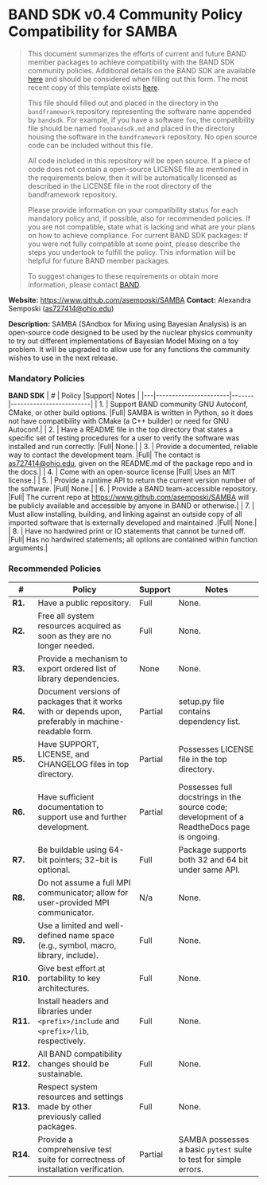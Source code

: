 # BAND SDK v0.4 Community Policy Compatibility for SAMBA


> This document summarizes the efforts of current and future BAND member packages to achieve compatibility with the BAND SDK community policies.  Additional details on the BAND SDK are available [here](https://raw.githubusercontent.com/bandframework/bandframework/main/resources/sdkpolicies/bandsdk.md) and should be considered when filling out this form. The most recent copy of this template exists [here](https://raw.githubusercontent.com/bandframework/bandframework/main/resources/sdkpolicies/template.md).
>
> This file should filled out and placed in the directory in the `bandframework` repository representing the software name appended by `bandsdk`.  For example, if you have a software `foo`, the compatibility file should be named `foobandsdk.md` and placed in the directory housing the software in the `bandframework` repository. No open source code can be included without this file.
>
> All code included in this repository will be open source.  If a piece of code does not contain a open-source LICENSE file as mentioned in the requirements below, then it will be automatically licensed as described in the LICENSE file in the root directory of the bandframework repository.
>
> Please provide information on your compatibility status for each mandatory policy and, if possible, also for recommended policies. If you are not compatible, state what is lacking and what are your plans on how to achieve compliance. For current BAND SDK packages: If you were not fully compatible at some point, please describe the steps you undertook to fulfill the policy. This information will be helpful for future BAND member packages.
>
> To suggest changes to these requirements or obtain more information, please contact [BAND](https://bandframework.github.io/team).

<!-- #region -->
**Website:** https://www.github.com/asemposki/SAMBA
**Contact:** Alexandra Semposki (as727414@ohio.edu)
<!---**Icon:** \<url of icon you would like to display\> -->
**Description:** SAMBA (SAndbox for Mixing using Bayesian Analysis) is an open-source code designed to be used by the nuclear physics community to try out different implementations of Bayesian Model Mixing on a toy problem. It will be upgraded to allow use for any functions the community wishes to use in the next release. 

### Mandatory Policies

**BAND SDK**
| # | Policy                 |Support| Notes                   |
|---|-----------------------|-------|-------------------------|
| 1. | Support BAND community GNU Autoconf, CMake, or other build options. |Full| SAMBA is written in Python, so it does not have compatibility with CMake (a C++ builder) or need for GNU Autoconf.|
| 2. | Have a README file in the top directory that states a specific set of testing procedures for a user to verify the software was installed and run correctly. |Full| None.|
| 3. | Provide a documented, reliable way to contact the development team. |Full| The contact is as727414@ohio.edu, given on the README.md of the package repo and in the docs.|
| 4. | Come with an open-source license |Full| Uses an MIT license.|
| 5. | Provide a runtime API to return the current version number of the software. |Full| None.|
| 6. | Provide a BAND team-accessible repository. |Full| The current repo at https://www.github.com/asemposki/SAMBA will be publicly available and accessible by anyone in BAND or otherwise.|
| 7. | Must allow installing, building, and linking against an outside copy of all imported software that is externally developed and maintained .|Full| None.|
| 8. |  Have no hardwired print or IO statements that cannot be turned off. |Full| Has no hardwired statements; all options are contained within function arguments.|


### Recommended Policies

| # | Policy                 |Support| Notes                   |
|---|------------------------|-------|-------------------------|
|**R1.**| Have a public repository. |Full| None. |
|**R2.**| Free all system resources acquired as soon as they are no longer needed. |Full| None. |
|**R3.**| Provide a mechanism to export ordered list of library dependencies. |None| None. |
|**R4.**| Document versions of packages that it works with or depends upon, preferably in machine-readable form.  |Partial| setup.py file contains dependency list. |
|**R5.**| Have SUPPORT, LICENSE, and CHANGELOG files in top directory.  |Partial| Possesses LICENSE file in the top directory. |
|**R6.**| Have sufficient documentation to support use and further development.  |Partial| Possesses full docstrings in the source code; development of a ReadtheDocs page is ongoing. |
|**R7.**| Be buildable using 64-bit pointers; 32-bit is optional. |Full| Package supports both 32 and 64 bit under same API.|
|**R8.**| Do not assume a full MPI communicator; allow for user-provided MPI communicator. |N/a| None. |
|**R9.**| Use a limited and well-defined name space (e.g., symbol, macro, library, include). |Full| None.|
|**R10.**| Give best effort at portability to key architectures. |Full| None.|
|**R11.**| Install headers and libraries under `<prefix>/include` and `<prefix>/lib`, respectively. |Full| None.|
|**R12.**| All BAND compatibility changes should be sustainable. |Full| None.|
|**R13.**| Respect system resources and settings made by other previously called packages. |Full| None.|
|**R14.**| Provide a comprehensive test suite for correctness of installation verification. |Partial| SAMBA possesses a basic `pytest` suite to test for simple errors.|
<!-- #endregion -->

```python

```

